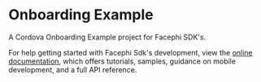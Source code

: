 # Onboarding Example

A Cordova Onboarding Example project for Facephi SDK's.

For help getting started with Facephi Sdk's development, view the
[online documentation](https://facephi.github.io/sdk-mobile-documentation/docs/cordova/Mobile_SDK), which offers tutorials,
samples, guidance on mobile development, and a full API reference.
